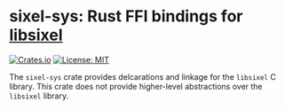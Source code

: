 # sixel-sys: Rust FFI bindings for [libsixel](https://github.com/saitoha/libsixel)

[![Crates.io](https://img.shields.io/crates/v/sixel-sys.svg?maxAge=2592000)](https://crates.io/crates/sixel-sys)
[![License: MIT](https://img.shields.io/badge/license-MIT-blue.svg)](LICENSE-MIT)

The `sixel-sys` crate provides delcarations and linkage for the `libsixel` C library.
This crate does not provide higher-level abstractions over the `libsixel` library.
